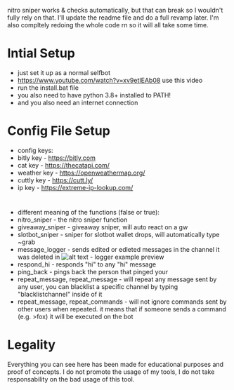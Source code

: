 nitro sniper works & checks automatically, but that can break so I wouldn't fully rely on that. I'll update the readme file and do a full revamp later. I'm also compltely redoing the whole code rn so it will all take some time.

# Intial Setup

 - just set it up as a normal selfbot
 - https://www.youtube.com/watch?v=xv9etIEAb08 use this video
 - run the install.bat file
 - you also need to have python 3.8+ installed to PATH!
 - and you also need an internet connection

# Config File Setup
 - config keys:
  - bitly key - https://bitly.com
  - cat key - https://thecatapi.com/
  - weather key - https://openweathermap.org/
  - cuttly key - https://cutt.ly/
  - ip key - https://extreme-ip-lookup.com/

#

 - different meaning of the functions (false or true):
  - nitro_sniper - the nitro sniper function
  - giveaway_sniper - giveaway sniper, will auto react on a gw
  - slotbot_sniper - sniper for slotbot wallet drops, will automatically type ~grab
  - message_logger - sends edited or edleted messages in the channel it was deleted in
  ![alt text](https://cdn.e-z.host/e-zimagehosting/05c79de6-2b3f-479e-b9a9-044f2d5ac261/g2resfbrboa5vvxcbe.png) - logger example preview
  - respond_hi - responds "hi" to any "hi" message
  - ping_back - pings back the person that pinged your
  - repeat_message, repeat_message - will repeat any message sent by any user, you can blacklist a specific channel by typing "blacklistchannel" inside of it
  - repeat_message, repeat_commands - will not ignore commands sent by other users when repeated. it means that if someone sends a command (e.g. >fox) it will be executed on the bot

# Legality

Everything you can see here has been made for educational purposes and proof of concepts. I do not promote the usage of my tools, I do not take responsability on the bad usage of this tool.
